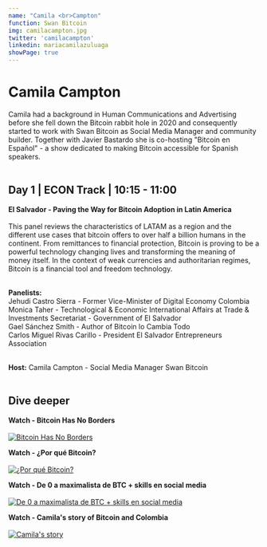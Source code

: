```yaml
---
name: "Camila <br>Campton"
function: Swan Bitcoin
img: camilacampton.jpg
twitter: 'camilacampton'
linkedin: mariacamilazuluaga
showPage: true
---
```


# Camila Campton
 
Camila had a background in Human Communications and Advertising before she fell down the Bitcoin rabbit hole in 2020 and consequently started to work with Swan Bitcoin as Social Media Manager and community builder. Together with Javier Bastardo she is co-hosting "Bitcoin en Español" - a show dedicated to making Bitcoin accessible for Spanish speakers. 
<br><br>

## Day 1 | ECON Track | 10:15 - 11:00

<b>El Salvador - Paving the Way for Bitcoin Adoption in Latin America</b><br><br>
This panel reviews the characteristics of LATAM as a region and the different use cases that bitcoin offers to over half a billion humans in the continent. From remittances to financial protection, Bitcoin is proving to be a powerful technology changing lives and transforming the meaning of money itself. In the context of weak currencies and authoritarian regimes, Bitcoin is a financial tool and freedom technology. <br><br>

<b>Panelists:</b><br>
Jehudi Castro Sierra - Former Vice-Minister of Digital Economy Colombia<br>
Monica Taher - Technological & Economic International Affairs at Trade & Investments Secretariat - Government of El Salvador<br>
Gael Sánchez Smith - Author of Bitcoin lo Cambia Todo<br>
Carlos Miguel Rivas Carillo - President El Salvador Entrepreneurs Association<br><br>

<b>Host:</b> Camila Campton - Social Media Manager Swan Bitcoin<br><br>

## Dive deeper


<div class="grid grid-cols-1 md:grid-cols-2 gap-5">
<div class="p-3 my-2">

**Watch - Bitcoin Has No Borders** <br><br>
[ ![Bitcoin Has No Borders](/content/camila_borders.png)](https://www.youtube.com/watch?v=LUz9byeTC3g/)
</div>

<div class="p-3 my-2">

**Watch - ¿Por qué Bitcoin?** <br><br>
[ ![¿Por qué Bitcoin?](/content/camila_porque.png)](https://www.youtube.com/watch?v=_Qm90vEwxSw/)
</div>

<div class="p-3 my-2">

**Watch - De 0 a maximalista de BTC + skills en social media** <br><br>
[ ![De 0 a maximalista de BTC + skills en social media](/content/camila_maximalista.png)](https://www.youtube.com/watch?v=5ZN7SfMO504/)
</div>

<div class="p-3 my-2">

**Watch - Camila's story of Bitcoin and Colombia** <br><br>
[ ![Camila's story](/content/camila_colombia.png)](https://youtu.be/5nRuuxgiYTA?t=2626/)
</div>

</div>

<br>

